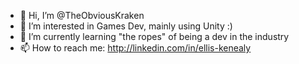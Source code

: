- 👋 Hi, I’m @TheObviousKraken
- 👀 I’m interested in Games Dev, mainly using Unity :)
- 🌱 I’m currently learning "the ropes" of being a dev in the industry
- 📫 How to reach me: http://linkedin.com/in/ellis-kenealy
